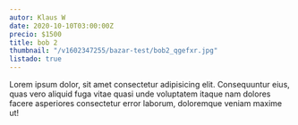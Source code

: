 ```yaml
---
autor: Klaus W
date: 2020-10-10T03:00:00Z
precio: $1500
title: bob 2
thumbnail: "/v1602347255/bazar-test/bob2_qgefxr.jpg"
listado: true
---
```


Lorem ipsum dolor, sit amet consectetur adipisicing elit. Consequuntur eius, quas vero aliquid fuga vitae quasi unde voluptatem itaque nam dolores facere asperiores consectetur error laborum, doloremque veniam maxime ut!  